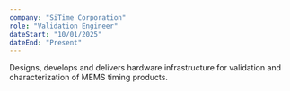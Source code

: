 ```yaml
---
company: "SiTime Corporation"
role: "Validation Engineer"
dateStart: "10/01/2025"
dateEnd: "Present"
---
```


Designs, develops and delivers hardware infrastructure for validation and characterization of MEMS timing products.